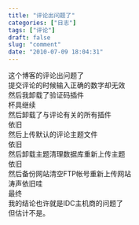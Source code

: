 ```yaml
---
title: "评论出问题了"
categories: ["日志"]
tags: ["评论"]
draft: false
slug: "comment"
date: "2010-07-09 18:04:31"
---
```


<p>这个博客的评论出问题了<br>
提交评论的时候输入正确的数字却无效<br>
然后我卸载了验证码插件<br>
杯具继续<br>
然后卸载了与评论有关的所有插件<br>
依旧<br>
然后上传默认的评论主题文件<br>
依旧<br>
然后卸载主题清理数据库重新上传主题<br>
依旧<br>
然后备份网站清空FTP帐号重新上传网站<br>
涛声依旧哇<br>
最终<br>
我的结论也许就是IDC主机商的问题了<br>
但估计不是。<br></p>
